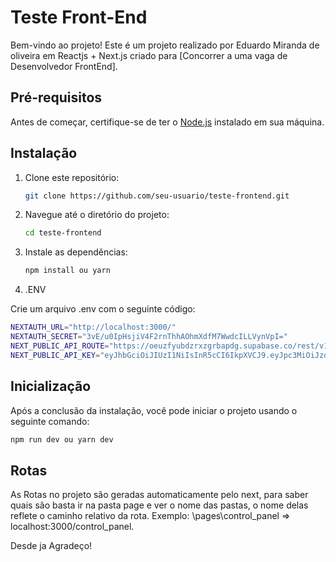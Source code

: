 # Teste Front-End

Bem-vindo ao projeto! Este é um projeto realizado por Eduardo Miranda de oliveira em Reactjs + Next.js criado para [Concorrer a uma vaga de Desenvolvedor FrontEnd].

## Pré-requisitos

Antes de começar, certifique-se de ter o [Node.js](https://nodejs.org/) instalado em sua máquina.

## Instalação

1. Clone este repositório:

    ```bash
    git clone https://github.com/seu-usuario/teste-frontend.git
    ```

2. Navegue até o diretório do projeto:

    ```bash
    cd teste-frontend
    ```

3. Instale as dependências:

    ```bash
    npm install ou yarn
    ```
4. .ENV

  Crie um arquivo .env com o seguinte código:
  ```bash
NEXTAUTH_URL="http://localhost:3000/"
NEXTAUTH_SECRET="3vE/u0IpHsjiV4F2rnThhAOhmXdfM7WwdcILLVynVpI="
NEXT_PUBLIC_API_ROUTE="https://oeuzfyubdzrxzgrbapdg.supabase.co/rest/v1/"
NEXT_PUBLIC_API_KEY="eyJhbGciOiJIUzI1NiIsInR5cCI6IkpXVCJ9.eyJpc3MiOiJzdXBhYmFzZSIsInJlZiI6Im9ldXpmeXViZHpyeHpncmJhcGRnIiwicm9sZSI6ImFub24iLCJpYXQiOjE2OTk5ODg4MjIsImV4cCI6MjAxNTU2NDgyMn0.6yfw9wjSm0NDTIVIZ-7PlCY4cgB8QerzayJnGzTvg7U"
```
    
## Inicialização

Após a conclusão da instalação, você pode iniciar o projeto usando o seguinte comando:

```bash
npm run dev ou yarn dev
```
## Rotas

As Rotas no projeto são geradas automaticamente pelo next, para saber quais são basta ir na pasta page e ver o nome das pastas, o nome delas reflete o caminho relativo da rota.
Exemplo: \pages\control_panel => localhost:3000/control_panel.

Desde ja Agradeço!

